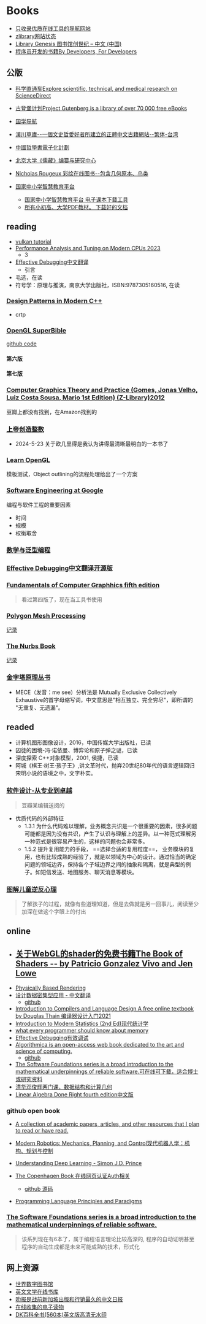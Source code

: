 # Books

- [只收录优质在线工具的导航网站](https://www.tboxn.com/)
- [zlibrary网站状态](https://www.tboxn.com/sites/320.html)
- [Library Genesis 图书馆创世纪 – 中文 (中国)](https://librarygenesis.net/zh/)
- [程序员开发的书籍By Developers, For Developers](https://pragprog.com/)

## 公版

- [科学直通车Explore scientific, technical, and medical research on ScienceDirect](https://www.sciencedirect.com/)

- [古登堡计划Project Gutenberg is a library of over 70,000 free eBooks](https://www.gutenberg.org/)
- [国学导航](http://www.guoxue123.com/)
- [漢川草廬--一個文史哲愛好者所建立的正體中文古籍網站--繁体-台湾](http://www.漢川草廬.tw/index.php)
- [中國哲學書電子化計劃](https://ctext.org/zh)
- [北京大学《儒藏》编纂与研究中心](https://ruzang.pku.edu.cn/)
- [Nicholas Rougeux 彩绘在线图书--包含几何原本、鸟类](https://www.c82.net/)

- [国家中小学智慧教育平台](https://auth.smartedu.cn/uias/login)
    - [国家中小学智慧教育平台 电子课本下载工具](https://github.com/happycola233/tchMaterial-parser)
    - [所有小初高、大学PDF教材。 下载好的文档](https://github.com/TapXWorld/ChinaTextbook)

## reading

- [vulkan tutorial](https://vulkan-tutorial.com/)
- [Performance Analysis and Tuning on Modern CPUs 2023]()
    - 3
- [Effective Debugging中文翻译](https://celthi.github.io/effective-debugging-zh/)
    - 引言
- 毛选，在读
- 符号学：原理与推演，南京大学出版社，ISBN:9787305160516, 在读

### [Design Patterns in Modern C++](https://book.douban.com/subject/30200080/)

- crtp


### [OpenGL SuperBible](https://github.com/openglsuperbible)

[github code](https://github.com/openglsuperbible)

#### 第六版
#### 第七版

### [Computer Graphics  Theory and Practice (Gomes, Jonas Velho, Luiz Costa Sousa, Mario 1st Edition) (Z-Library)2012](https://www.amazon.com/Computer-Graphics-Practice-Jonas-Gomes/dp/1568815808)
豆瓣上都没有找到，在Amazon找到的

### [上帝创造整数](https://book.douban.com/subject/30376433/)

- 2024-5-23 关于欧几里得是我认为讲得最清晰最明白的一本书了

### [Learn OpenGL](../books/Learn%20OpenGL.md)

模板测试，Object outlining的流程处理给出了一个方案

### [Software Engineering at Google]()
编程与软件工程的重要因素
- 时间
- 规模
- 权衡取舍

### [数学与泛型编程](https://book.douban.com/subject/27116151/)

### [Effective Debugging中文翻译开源版](https://celthi.github.io/effective-debugging-zh/)

### [Fundamentals of Computer Graphhics fifth edition](https://book.douban.com/subject/35755152/)
> 看过第四版了，现在当工具书使用

### [Polygon Mesh Processing](https://book.douban.com/subject/5463738/)
[记录](/cg/mesh/PolygonMeshProcessing.md)

### [The Nurbs Book](https://book.douban.com/subject/3989660/)
[记录](/cg/mesh/NURBS)

### [金字塔原理丛书](https://book.douban.com/subject/25935981/)
- MECE（发音：me see）分析法是 Mutually Exclusive Collectively Exhaustive的首字母缩写词，中文意思是"相互独立、完全穷尽"，即所谓的 "无重复、无遗漏"。


## readed
- 计算机图形图像设计，2016，中国传媒大学出版社，已读
- 囚徒的困境-冯·诺依曼、博弈论和原子弹之谜，已读
- 深度探索 C++对象模型，2001, 侯捷，已读
- 阿城《棋王·树王·孩子王》,讲文革时代，抛弃20世纪80年代的语言逻辑回归宋明小说的语境之中，文字朴实。
### [软件设计-从专业到卓越](https://book.douban.com/subject/35966115/)
> 豆瓣某编辑送阅的

- 优质代码的外部特征
    - 1.3.1 为什么代码难以理解，业务概念共识是一个很重要的因素，很多问题可能都是因为没有共识，产生了认识与理解上的差异。以一种范式理解另一种范式是很容易产生的，这样的问题也会非常多。
    - 1.5.2 提升复用能力的手段， ==选择合适的复用粒度==， 业务模块的复用，也有比较成熟的经验了，就是以领域为中心的设计。通过恰当的确定问题的领域边界，保持各个子域边界之间的抽象和隔离，就是典型的例子。如短信发送、地图服务、聊天消息等模块。
### [图解儿童逆反心理](https://book.douban.com/subject/20373323/)
> 了解孩子的过程，就像有些道理知道，但是去做就是另一回事儿，阅读至少加深在做这个字眼上的付出

## online

- [关于WebGL的shader的免费书籍The Book of Shaders -- by Patricio Gonzalez Vivo and Jen Lowe](https://thebookofshaders.com/)
    - 
- [Physically Based Rendering](https://www.pbr-book.org/3ed-2018/contents)
- [设计数据密集型应用 - 中文翻译](http://ddia.vonng.com/#/)
    - [github](https://github.com/Vonng/ddia)
- [Introduction to Compilers and Language Design A free online textbook by Douglas Thain 编译器设计入门2021](https://www3.nd.edu/~dthain/compilerbook/)
- [Introduction to Modern Statistics (2nd Ed)现代统计学](https://openintro-ims2.netlify.app/)
- [what every programmer should know about memory](https://people.freebsd.org/~lstewart/articles/cpumemory.pdf)
- [Effective Debugging有效调试](https://celthi.github.io/effective-debugging-zh/)
- [Algorithmica is an open-access web book dedicated to the art and science of computing.](https://en.algorithmica.org/)
    - [github](https://github.com/algorithmica-org/algorithmica)
- [The Software Foundations series is a broad introduction to the mathematical underpinnings of reliable software.可在线可下载，适合博士或研究资料](https://softwarefoundations.cis.upenn.edu/)
- [清华邓俊辉两门课，数据结构和计算几何](https://dsa.cs.tsinghua.edu.cn/~deng/index.htm)
- [Linear Algebra Done Right fourth edition中文版](https://linear.axler.net/LADR4eChinese.pdf)


### github open book

- [A collection of academic papers, articles, and other resources that I plan to read or have read. ](https://github.com/jeffrey-xiao/papers/tree/master)
- [Modern Robotics: Mechanics, Planning, and Control现代机器人学：机构、规划与控制](http://hades.mech.northwestern.edu/index.php/Modern_Robotics)

- [Understanding Deep Learning - Simon J.D. Prince](https://github.com/udlbook/udlbook)
- [The Copenhagen Book 在线网页认证Auth相关](https://thecopenhagenbook.com/)
    - [github 源码](https://github.com/pilcrowonpaper/copenhagen)
- [Programming Language Principles and Paradigms](https://eecs390.github.io/notes/index.html)

### [The Software Foundations series is a broad introduction to the mathematical underpinnings of reliable software.](https://softwarefoundations.cis.upenn.edu/)
> 该系列现在有6本了，属于编程语言理论比较高深的, 程序的自动证明甚至程序的自动生成都是未来可能成熟的技术，形式化

## 网上资源
- [世界数字图书馆](https://www.wdl.org/zh/)
- [英文文学在线书库](http://www.online-literature.com/)
- [叻报是战前新加坡出版和行销最久的中文日报](http://www.lib.nus.edu.sg/lebao/index.htm)
- [在线收集的电子读物](http://www.labbookpages.co.uk/index.html)
- [DK百科全书(560本)英文版高清无水印](https://pan.quark.cn/s/2ac6971d868c#/list/share)